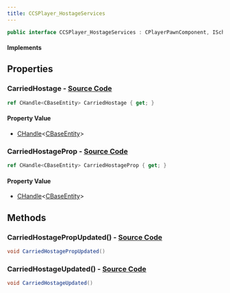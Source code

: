 ```yaml
---
title: CCSPlayer_HostageServices
---
```


```csharp
public interface CCSPlayer_HostageServices : CPlayerPawnComponent, ISchemaClass<CPlayerPawnComponent>, ISchemaClass<CCSPlayer_HostageServices>, ISchemaField, ISchemaClass, INativeHandle
```

#### Implements

## Properties

### **CarriedHostage** - [Source Code](https://github.com/swiftly-solution/swiftlys2/blob/main/managed/src/SwiftlyS2.Generated/Schemas/Interfaces/CCSPlayer_HostageServices.cs#L16)

```csharp
ref CHandle<CBaseEntity> CarriedHostage { get; }
```

#### Property Value

- [CHandle](/docs/api/shared/natives/chandle-1)<[CBaseEntity](/docs/api/shared/schemadefinitions/cbaseentity)>

### **CarriedHostageProp** - [Source Code](https://github.com/swiftly-solution/swiftlys2/blob/main/managed/src/SwiftlyS2.Generated/Schemas/Interfaces/CCSPlayer_HostageServices.cs#L18)

```csharp
ref CHandle<CBaseEntity> CarriedHostageProp { get; }
```

#### Property Value

- [CHandle](/docs/api/shared/natives/chandle-1)<[CBaseEntity](/docs/api/shared/schemadefinitions/cbaseentity)>

## Methods

### **CarriedHostagePropUpdated()** - [Source Code](https://github.com/swiftly-solution/swiftlys2/blob/main/managed/src/SwiftlyS2.Generated/Schemas/Interfaces/CCSPlayer_HostageServices.cs#L21)

```csharp
void CarriedHostagePropUpdated()
```

### **CarriedHostageUpdated()** - [Source Code](https://github.com/swiftly-solution/swiftlys2/blob/main/managed/src/SwiftlyS2.Generated/Schemas/Interfaces/CCSPlayer_HostageServices.cs#L20)

```csharp
void CarriedHostageUpdated()
```

